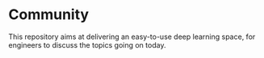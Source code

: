 # Community
This repository aims at delivering an easy-to-use deep learning space, for engineers to discuss the topics going on today.
